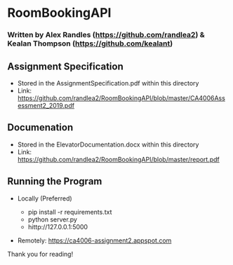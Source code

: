 # RoomBookingAPI
### Written by Alex Randles (https://github.com/randlea2) & Kealan Thompson (https://github.com/kealant) ##

## Assignment Specification ## 
* Stored in the AssignmentSpecification.pdf within this directory
* Link: https://github.com/randlea2/RoomBookingAPI/blob/master/CA4006Assessment2_2019.pdf

## Documenation ## 
* Stored in the ElevatorDocumentation.docx within this directory
* Link: https://github.com/randlea2/RoomBookingAPI/blob/master/report.pdf

## Running the Program
* Locally (Preferred)
  * pip install -r requirements.txt
  * python server.py
  * hittp://127.0.0.1:5000

* Remotely: https://ca4006-assignment2.appspot.com 

Thank you for reading! 
